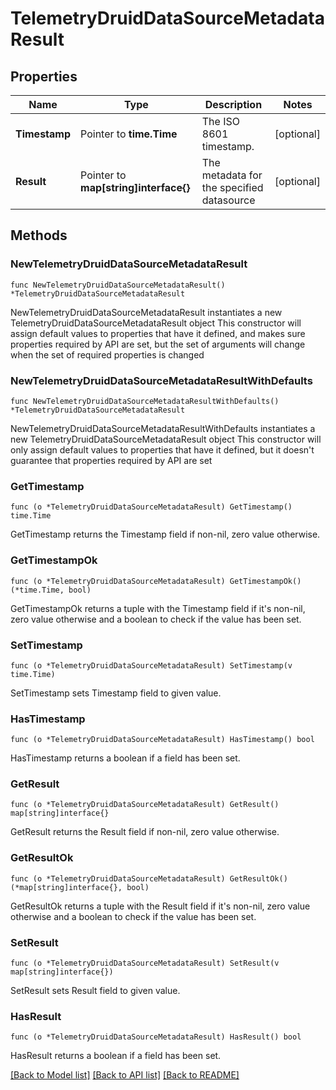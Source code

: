 # TelemetryDruidDataSourceMetadataResult

## Properties

Name | Type | Description | Notes
------------ | ------------- | ------------- | -------------
**Timestamp** | Pointer to **time.Time** | The ISO 8601 timestamp. | [optional] 
**Result** | Pointer to **map[string]interface{}** | The metadata for the specified datasource | [optional] 

## Methods

### NewTelemetryDruidDataSourceMetadataResult

`func NewTelemetryDruidDataSourceMetadataResult() *TelemetryDruidDataSourceMetadataResult`

NewTelemetryDruidDataSourceMetadataResult instantiates a new TelemetryDruidDataSourceMetadataResult object
This constructor will assign default values to properties that have it defined,
and makes sure properties required by API are set, but the set of arguments
will change when the set of required properties is changed

### NewTelemetryDruidDataSourceMetadataResultWithDefaults

`func NewTelemetryDruidDataSourceMetadataResultWithDefaults() *TelemetryDruidDataSourceMetadataResult`

NewTelemetryDruidDataSourceMetadataResultWithDefaults instantiates a new TelemetryDruidDataSourceMetadataResult object
This constructor will only assign default values to properties that have it defined,
but it doesn't guarantee that properties required by API are set

### GetTimestamp

`func (o *TelemetryDruidDataSourceMetadataResult) GetTimestamp() time.Time`

GetTimestamp returns the Timestamp field if non-nil, zero value otherwise.

### GetTimestampOk

`func (o *TelemetryDruidDataSourceMetadataResult) GetTimestampOk() (*time.Time, bool)`

GetTimestampOk returns a tuple with the Timestamp field if it's non-nil, zero value otherwise
and a boolean to check if the value has been set.

### SetTimestamp

`func (o *TelemetryDruidDataSourceMetadataResult) SetTimestamp(v time.Time)`

SetTimestamp sets Timestamp field to given value.

### HasTimestamp

`func (o *TelemetryDruidDataSourceMetadataResult) HasTimestamp() bool`

HasTimestamp returns a boolean if a field has been set.

### GetResult

`func (o *TelemetryDruidDataSourceMetadataResult) GetResult() map[string]interface{}`

GetResult returns the Result field if non-nil, zero value otherwise.

### GetResultOk

`func (o *TelemetryDruidDataSourceMetadataResult) GetResultOk() (*map[string]interface{}, bool)`

GetResultOk returns a tuple with the Result field if it's non-nil, zero value otherwise
and a boolean to check if the value has been set.

### SetResult

`func (o *TelemetryDruidDataSourceMetadataResult) SetResult(v map[string]interface{})`

SetResult sets Result field to given value.

### HasResult

`func (o *TelemetryDruidDataSourceMetadataResult) HasResult() bool`

HasResult returns a boolean if a field has been set.


[[Back to Model list]](../README.md#documentation-for-models) [[Back to API list]](../README.md#documentation-for-api-endpoints) [[Back to README]](../README.md)


